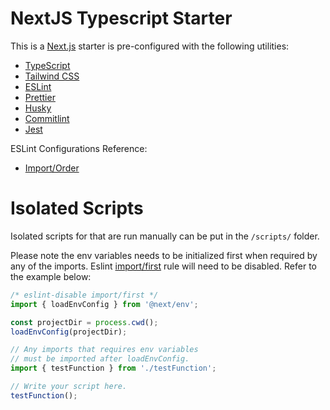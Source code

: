 # NextJS Typescript Starter

This is a [Next.js](https://nextjs.org/) starter is pre-configured with the following utilities:

- [TypeScript](https://www.typescriptlang.org/)
- [Tailwind CSS](https://tailwindcss.com/)
- [ESLint](https://eslint.org/)
- [Prettier](https://prettier.io)
- [Husky](https://typicode.github.io/husky/)
- [Commitlint](https://commitlint.js.org/)
- [Jest](https://jestjs.io)

ESLint Configurations Reference:

- [Import/Order](https://github.com/import-js/eslint-plugin-import/blob/v2.26.0/docs/rules/order.md)

# Isolated Scripts

Isolated scripts for that are run manually can be put in the `/scripts/` folder.

Please note the env variables needs to be initialized first when required by any of the imports. Eslint [import/first](https://github.com/import-js/eslint-plugin-import/blob/main/docs/rules/first.md) rule will need to be disabled. Refer to the example below:

```ts
/* eslint-disable import/first */
import { loadEnvConfig } from '@next/env';

const projectDir = process.cwd();
loadEnvConfig(projectDir);

// Any imports that requires env variables
// must be imported after loadEnvConfig.
import { testFunction } from './testFunction';

// Write your script here.
testFunction();
```
